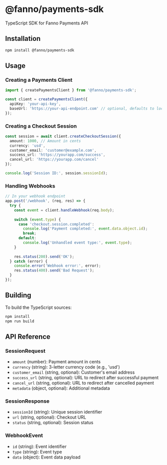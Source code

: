
# @fanno/payments-sdk

TypeScript SDK for Fanno Payments API

## Installation

```bash
npm install @fanno/payments-sdk
```

## Usage

### Creating a Payments Client

```typescript
import { createPaymentsClient } from '@fanno/payments-sdk';

const client = createPaymentsClient({
  apiKey: 'your-api-key',
  baseUrl: 'https://your-api-endpoint.com' // optional, defaults to localhost:5000
});
```

### Creating a Checkout Session

```typescript
const session = await client.createCheckoutSession({
  amount: 1000, // Amount in cents
  currency: 'usd',
  customer_email: 'customer@example.com',
  success_url: 'https://yourapp.com/success',
  cancel_url: 'https://yourapp.com/cancel'
});

console.log('Session ID:', session.sessionId);
```

### Handling Webhooks

```typescript
// In your webhook endpoint
app.post('/webhook', (req, res) => {
  try {
    const event = client.handleWebhook(req.body);
    
    switch (event.type) {
      case 'checkout.session.completed':
        console.log('Payment completed:', event.data.object.id);
        break;
      default:
        console.log('Unhandled event type:', event.type);
    }
    
    res.status(200).send('OK');
  } catch (error) {
    console.error('Webhook error:', error);
    res.status(400).send('Bad Request');
  }
});
```

## Building

To build the TypeScript sources:

```bash
npm install
npm run build
```

## API Reference

### SessionRequest

- `amount` (number): Payment amount in cents
- `currency` (string): 3-letter currency code (e.g., 'usd')
- `customer_email` (string, optional): Customer's email address
- `success_url` (string, optional): URL to redirect after successful payment
- `cancel_url` (string, optional): URL to redirect after cancelled payment
- `metadata` (object, optional): Additional metadata

### SessionResponse

- `sessionId` (string): Unique session identifier
- `url` (string, optional): Checkout URL
- `status` (string, optional): Session status

### WebhookEvent

- `id` (string): Event identifier
- `type` (string): Event type
- `data` (object): Event data payload
